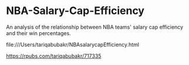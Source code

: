 # NBA-Salary-Cap-Efficiency
An analysis of the relationship between NBA teams' salary cap efficiency and their win percentages.

file:///Users/tariqabubakr/NBAsalarycapEfficiency.html 

https://rpubs.com/tariqabubakr/717335
